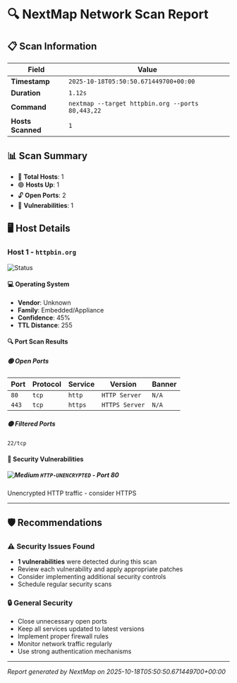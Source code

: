 # 🔍 NextMap Network Scan Report

## 📋 Scan Information

| Field | Value |
|-------|-------|
| **Timestamp** | `2025-10-18T05:50:50.671449700+00:00` |
| **Duration** | `1.12s` |
| **Command** | `nextmap --target httpbin.org --ports 80,443,22` |
| **Hosts Scanned** | `1` |

## 📊 Scan Summary

- 🎯 **Total Hosts**: 1
- 🟢 **Hosts Up**: 1
- 🔓 **Open Ports**: 2
- 🚨 **Vulnerabilities**: 1

## 🖥️ Host Details

### Host 1 - `httpbin.org`

![Status](https://img.shields.io/badge/Status-UP-green)

#### 💻 Operating System

- **Vendor**: Unknown
- **Family**: Embedded/Appliance
- **Confidence**: 45%
- **TTL Distance**: 255

#### 🔍 Port Scan Results

##### 🟢 Open Ports

| Port | Protocol | Service | Version | Banner |
|------|----------|---------|---------|--------|
| `80` | `tcp` | `http` | `HTTP Server` | `N/A` |
| `443` | `tcp` | `https` | `HTTPS Server` | `N/A` |

##### 🟡 Filtered Ports

`22/tcp`

#### 🚨 Security Vulnerabilities

##### ![Medium](https://img.shields.io/badge/Severity-MEDIUM-yellow) `HTTP-UNENCRYPTED` - Port 80

Unencrypted HTTP traffic - consider HTTPS

---

## 🛡️ Recommendations

### ⚠️ Security Issues Found

- **1 vulnerabilities** were detected during this scan
- Review each vulnerability and apply appropriate patches
- Consider implementing additional security controls
- Schedule regular security scans

### 🔒 General Security

- Close unnecessary open ports
- Keep all services updated to latest versions
- Implement proper firewall rules
- Monitor network traffic regularly
- Use strong authentication mechanisms

---

*Report generated by NextMap on 2025-10-18T05:50:50.671449700+00:00*
